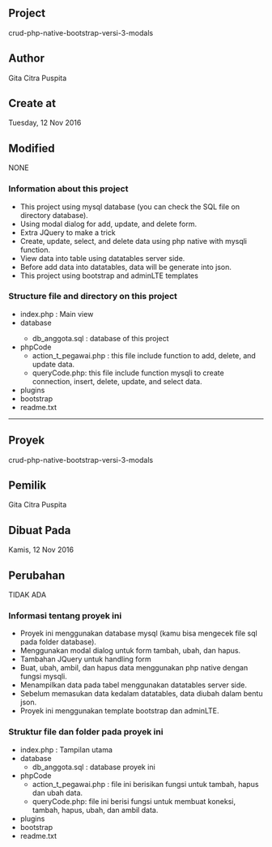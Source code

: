 <h2>Project</h2>
crud-php-native-bootstrap-versi-3-modals
<h2>Author</h2>
Gita Citra Puspita
<h2>Create at</h2>
Tuesday, 12 Nov 2016

<h2>Modified</h2>
NONE

<h3>Information about this project</h3>
<ul>
	<li>This project using mysql database (you can check the SQL file on directory database).</li>
	<li>Using modal dialog for add, update, and delete form.</li>
	<li>Extra JQuery to make a trick</li>
	<li>Create, update, select, and delete data using php native with mysqli function.</li>
	<li>View data into table using datatables server side.</li>
	<li>Before add data into datatables, data will be generate into json.</li>
	<li>This project using bootstrap and adminLTE templates</li>
</ul>

<h3>Structure file and directory on this project</h3>
<ul>
	<li>index.php : Main view </li>
	<li>database </li>
		<ul>
			<li>db_anggota.sql : database of this project</li>
		</ul>
	</li>
	<li>phpCode
		<ul>
			<li>action_t_pegawai.php : this file include function to add, delete, and update data.</li>
			<li>queryCode.php: this file include function mysqli to create connection, insert, delete, update, and select data.</li>
		</ul>
	</li>
	<li>plugins</li>
	<li>bootstrap</li>
	<li>readme.txt</li>
</ul>

<hr>

<h2>Proyek</h2>
crud-php-native-bootstrap-versi-3-modals
<h2>Pemilik</h2>
Gita Citra Puspita
<h2>Dibuat Pada</h2>
Kamis, 12 Nov 2016

<h2>Perubahan</h2>
TIDAK ADA

<h3>Informasi tentang proyek ini</h3>
<ul>
	<li>Proyek ini menggunakan database mysql (kamu bisa mengecek file sql pada folder database).</li>
	<li>Menggunakan modal dialog untuk form tambah, ubah, dan hapus.</li>
	<li>Tambahan JQuery untuk handling form</li>
	<li>Buat, ubah, ambil, dan hapus data menggunakan php native dengan fungsi mysqli.</li>
	<li>Menampilkan data pada tabel menggunakan datatables server side.</li>
	<li>Sebelum memasukan data kedalam datatables, data diubah dalam bentu json.</li>
	<li>Proyek ini menggunakan template bootstrap dan adminLTE.</li>
</ul>
<h3>Struktur file dan folder pada proyek ini</h3>
<ul>
	<li>index.php : Tampilan utama</li>
	<li>database
		<ul>
			<li>db_anggota.sql : database proyek ini</li>
		</ul>
	</li>
	<li>phpCode
		<ul>
			<li>action_t_pegawai.php : file ini berisikan fungsi untuk tambah, hapus dan ubah data.</li>
			<li>queryCode.php: file ini berisi fungsi untuk membuat koneksi, tambah, hapus, ubah, dan ambil data.</li> 
		</ul>
	</li>
	<li>plugins</li>
	<li>bootstrap</li>
	<li>readme.txt</li>
</ul>
